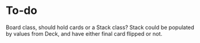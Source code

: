 # To-do

Board class, should hold cards or a Stack class? Stack could be populated by values from Deck, and have either final card flipped or not.
